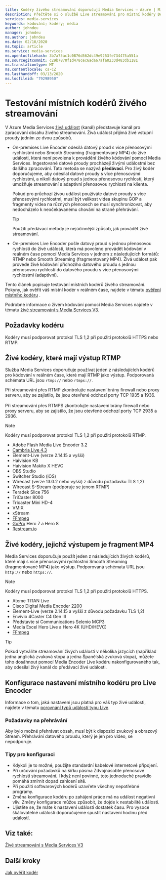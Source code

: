 ```yaml
---
title: Kodéry živého streamování doporučují Media Services – Azure | Microsoft Docs
description: Přečtěte si o službě Live streamování pro místní kodéry Doporučené Media Services
services: media-services
keywords: kódování; kodéry; média
author: johndeu
manager: johndeu
ms.author: johndeu
ms.date: 02/10/2020
ms.topic: article
ms.service: media-services
ms.openlocfilehash: 3b7a75ac1c0876d562dc49e9253fe734475a551a
ms.sourcegitcommit: c29b7870f1d478cec6ada67afa0233d483db1181
ms.translationtype: MT
ms.contentlocale: cs-CZ
ms.lasthandoff: 03/13/2020
ms.locfileid: "79298950"
---
```

# <a name="tested-on-premises-live-streaming-encoders"></a>Testování místních kodérů živého streamování

V Azure Media Services [živá událost](https://docs.microsoft.com/rest/api/media/liveevents) (kanál) představuje kanál pro zpracování obsahu živého streamování. Živá událost přijímá živé vstupní proudy jedním ze dvou způsobů.

* On-premises Live Encoder odesílá datový proud s více přenosovými rychlostmi nebo Smooth Streaming (fragmentovaný MP4) do živé události, která není povolena k provádění živého kódování pomocí Media Services. Ingestované datové proudy procházejí živými událostmi bez dalšího zpracování. Tato metoda se nazývá **předávací**. Pro živý kodér doporučujeme, aby odesílal datové proudy s více přenosovými rychlostmi, a nikoli datový proud s jednou přenosovou rychlostí, který umožňuje streamování s adaptivní přenosovou rychlostí na klienta. 

    Pokud pro průchozí živou událost používáte datové proudy s více přenosovými rychlostmi, musí být velikost videa skupinu GOP a fragmenty videa na různých přenosech se musí synchronizovat, aby nedocházelo k neočekávanému chování na straně přehrávání.

  > [!TIP]
  > Použití předávací metody je nejúčinnější způsob, jak provádět živé streamování.
 
* On-premises Live Encoder pošle datový proud s jednou přenosovou rychlostí do živé události, která má povoleno provádět kódování v reálném čase pomocí Media Services v jednom z následujících formátů: RTMP nebo Smooth Streaming (fragmentovaný MP4). Živá událost pak provede živé kódování příchozího datového proudu s jednou přenosovou rychlostí do datového proudu s více přenosovými rychlostmi (adaptivní).

Tento článek popisuje testování místních kodérů živého streamování. Pokyny, jak ověřit váš místní kodér v reálném čase, najdete v tématu [ověření místního kodéru](become-on-premises-encoder-partner.md) .

Podrobné informace o živém kódování pomocí Media Services najdete v tématu [živé streamování s Media Services V3](live-streaming-overview.md).

## <a name="encoder-requirements"></a>Požadavky kodéru

Kodéry musí podporovat protokol TLS 1,2 při použití protokolů HTTPS nebo RTMP.

## <a name="live-encoders-that-output-rtmp"></a>Živé kodéry, které mají výstup RTMP

Služba Media Services doporučuje používat jeden z následujících kodérů pro kódování v reálném čase, které mají RTMP jako výstup. Podporovaná schémata URL jsou `rtmp://` nebo `rtmps://`.

Při streamování přes RTMP zkontrolujte nastavení brány firewall nebo proxy serveru, aby se zajistilo, že jsou otevřené odchozí porty TCP 1935 a 1936.<br/><br/>
Při streamování přes RTMPS zkontrolujte nastavení brány firewall nebo proxy serveru, aby se zajistilo, že jsou otevřené odchozí porty TCP 2935 a 2936.

> [!NOTE]
> Kodéry musí podporovat protokol TLS 1,2 při použití protokolů RTMP.

- Adobe Flash Media Live Encoder 3.2
- [Cambria Live 4,3](https://www.capellasystems.net/products/cambria-live/)
- Element-Live (verze 2.14.15 a vyšší)
- Haivision KB
- Haivision Makito X HEVC
- OBS Studio
- Switcher Studio (iOS)
- Wirecast (verze 13.0.2 nebo vyšší) z důvodu požadavku TLS 1,2)
- Wirecast S-Stream (podporuje se jenom RTMP)
- Teradek Slice 756
- TriCaster 8000
- Tricaster Mini HD-4
- VMIX
- xStream
- [FFmpeg](https://www.ffmpeg.org)
- [GoPro](https://gopro.com/help/articles/block/getting-started-with-live-streaming) Hero 7 a Hero 8
- [Restream.io](https://restream.io/)

## <a name="live-encoders-that-output-fragmented-mp4"></a>Živé kodéry, jejichž výstupem je fragment MP4

Media Services doporučuje použít jeden z následujících živých kodérů, které mají s více přenosovými rychlostmi Smooth Streaming (fragmentované MP4) jako výstup. Podporovaná schémata URL jsou `http://` nebo `https://`.

> [!NOTE]
> Kodéry musí podporovat protokol TLS 1,2 při použití protokolů HTTPS.

- Ateme TITAN Live
- Cisco Digital Media Encoder 2200
- Element-Live (verze 2.14.15 a vyšší z důvodu požadavku TLS 1,2)
- Envivio 4Caster C4 Gen III 
- Představte si Communications Selenio MCP3
- Media Excel Hero Live a Hero 4K (UHD/HEVC)
- [FFmpeg](https://www.ffmpeg.org)

> [!TIP]
>  Pokud vytváříte streamování živých událostí v několika jazycích (například jedna anglická zvuková stopa a jedna Španělská zvuková stopa), můžete toho dosáhnout pomocí Media Encoder Live kodéru nakonfigurovaného tak, aby odesílal živý kanál do předávací živé události.

## <a name="configuring-on-premises-live-encoder-settings"></a>Konfigurace nastavení místního kodéru pro Live Encoder

Informace o tom, jaká nastavení jsou platná pro váš typ živé události, najdete v tématu [porovnání typů událostí typu Live](live-event-types-comparison.md).

### <a name="playback-requirements"></a>Požadavky na přehrávání

Aby bylo možné přehrávat obsah, musí být k dispozici zvukový a obrazový Stream. Přehrávání datového proudu, který je jen pro video, se nepodporuje.

### <a name="configuration-tips"></a>Tipy pro konfiguraci

- Kdykoli je to možné, použijte standardní kabelové internetové připojení.
- Při určování požadavků na šířku pásma Zdvojnásobte přenosové rychlosti streamování. I když není povinné, toto jednoduché pravidlo pomáhá zmírnit dopad zahlcení sítě.
- Při použití softwarových kodérů uzavřete všechny nepotřebné programy.
- Změna konfigurace kodéru po zahájení práce má na událost negativní vliv. Změny konfigurace můžou způsobit, že dojde k nestabilitě události. 
- Ujistěte se, že máte k nastavení události dostatek času. Pro vysoce škálovatelné události doporučujeme spustit nastavení hodinu před událostí.

## <a name="see-also"></a>Viz také:

[Živé streamování s Media Services V3](live-streaming-overview.md)

## <a name="next-steps"></a>Další kroky

[Jak ověřit kodér](become-on-premises-encoder-partner.md)
